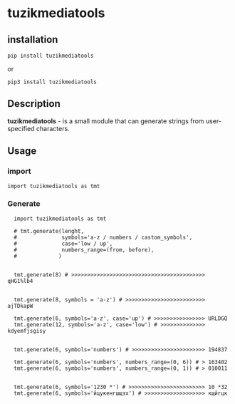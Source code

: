 # **tuzikmediatools**

## installation

`pip install tuzikmediatools`

or

`pip3 install tuzikmediatools`

## Description

**tuzikmediatools** - is a small module that can generate strings from user-specified characters.

## Usage

### import

`
import tuzikmediatools as tmt
`


### Generate

```
  import tuzikmediatools as tmt

  # tmt.generate(lenght, 
  #              symbols='a-z / numbers / castom_symbols', 
  #              case='low / up', 
  #              numbers_range=(from, before), 
  #             ) 


  tmt.generate(8) # >>>>>>>>>>>>>>>>>>>>>>>>>>>>>>>>>>>>>>>>>> qHG1%lb4


  tmt.generate(8, symbols = 'a-z') # >>>>>>>>>>>>>>>>>>>>>>>>> ajTDkapW

  tmt.generate(6, symbols='a-z', case='up') # >>>>>>>>>>>>>>>> URLDGQ
  tmt.generate(12, symbols='a-z', case='low') # >>>>>>>>>>>>>> kdyemfjsgisy


  tmt.generate(6, symbols='numbers') # >>>>>>>>>>>>>>>>>>>>>>> 194837

  tmt.generate(6, symbols='numbers', numbers_range=(0, 6)) # > 163402
  tmt.generate(6, symbols='numbers', numbers_range=(0, 1)) # > 010011
  
  
  tmt.generate(6, symbols='1230 *') # >>>>>>>>>>>>>>>>>>>>>>>> 10 *32
  tmt.generate(6, symbols='йцукенгшщзх') # >>>>>>>>>>>>>>>>>>> кщйгцк
```


